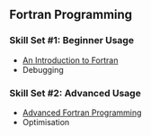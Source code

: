 Fortran Programming
-------------------

### Skill Set #1: Beginner Usage
* [An Introduction to Fortran](http://nci.org.au/user-support/training/training-exercises/fortran-programming-basics/)
* Debugging

### Skill Set #2: Advanced Usage
* [Advanced Fortran Programming](http://nci.org.au/user-support/training/training-exercises/fortran-programming-advanced/)
* Optimisation
